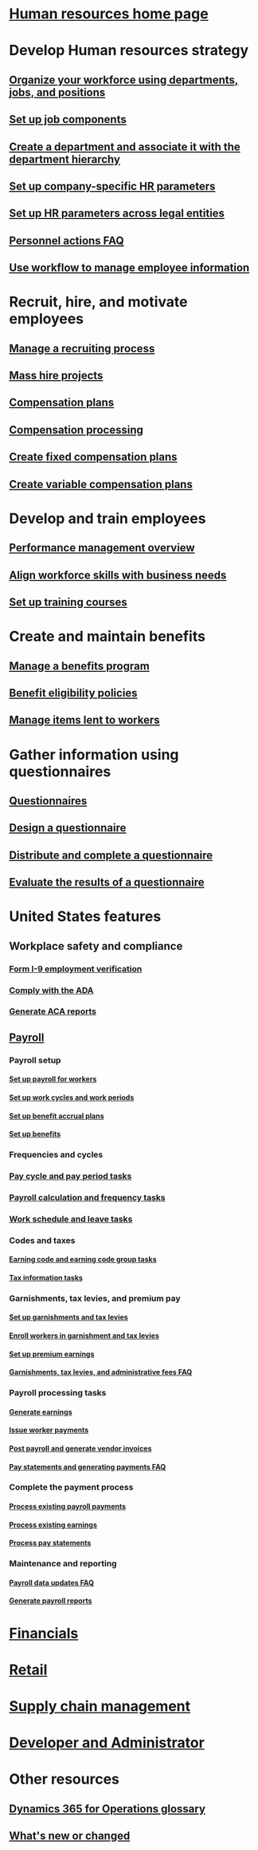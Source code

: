 # [Human resources home page](index.md)
# Develop Human resources strategy
## [Organize your workforce using departments, jobs, and positions](departments-jobs-positions.md)
## [Set up job components](create-job.md)
## [Create a department and associate it with the department hierarchy](create-department-add-department-hierarchy.md)
## [Set up company-specific HR parameters](set-up-company-specific-hr-parameters.md)
## [Set up HR parameters across legal entities](set-up-hr-parameters-across-legal-entities.md)
## [Personnel actions FAQ](personnel-actions-faq.md)
## [Use workflow to manage employee information](workflow-manage-employee-information.md)
# Recruit, hire, and motivate employees
## [Manage a recruiting process](manage-recruiting-process.md)
## [Mass hire projects](mass-hire-projects.md)
## [Compensation plans](compensation-plans.md)
## [Compensation processing](process-compensation.md)
## [Create fixed compensation plans](create-fixed-compensation-plans.md)
## [Create variable compensation plans](create-variable-compensation-plans.md)
# Develop and train employees
## [Performance management overview](performance-management-overview.md)
## [Align workforce skills with business needs](skills.md)
## [Set up training courses](courses.md)
# Create and maintain benefits
## [Manage a benefits program](manage-benefit-program.md)
## [Benefit eligibility policies](benefit-eligibility-policies.md)
## [Manage items lent to workers](loan-items.md)
# Gather information using questionnaires
## [Questionnaires](questionnaires.md)
## [Design a questionnaire](design-questionnaires.md)
## [Distribute and complete a questionnaire](distribute-questionnaires.md)
## [Evaluate the results of a questionnaire](evaluate-questionnaire-results.md)
# United States features
## Workplace safety and compliance
### [Form I-9 employment verification](localizations/noam-usa-form-i-9-verification.md)
### [Comply with the ADA](localizations/noam-usa-comply-ada.md)
### [Generate ACA reports](generate-aca-reports.md)
## [Payroll](localizations/noam-usa-payroll.md)
### Payroll setup
#### [Set up payroll for workers](localizations/noam-usa-worker-position-payroll-tasks.md)
#### [Set up work cycles and work periods](localizations/noam-usa-work-cycle-work-period-tasks.md)
#### [Set up benefit accrual plans ](localizations/noam-usa-benefit-accrual-plan-tasks.md)
#### [Set up benefits](localizations/noam-usa-benefit-set-up-tasks.md)
### Frequencies and cycles
### [Pay cycle and pay period tasks](localizations/noam-usa-pay-cycle-pay-period-tasks-sample.md)
### [Payroll calculation and frequency tasks](localizations/noam-usa-payroll-calculation-frequencies-tasks.md)
### [Work schedule and leave tasks](localizations/noam-usa-work-schedule-leave-tasks.md)
### Codes and taxes
#### [Earning code and earning code group tasks](localizations/noam-usa-earning-code-group-tasks.md)
#### [Tax information tasks](localizations/noam-usa-tax-information-tasks.md)
### Garnishments, tax levies, and premium pay
#### [Set up garnishments and tax levies](localizations/noam-usa-garnishment-tax-levy-set-up-tasks.md)
#### [Enroll workers in garnishment and tax levies](localizations/noam-usa-garnishment-tax-levy-enrollment-tasks.md)
#### [Set up premium earnings ](localizations/noam-usa-premium-earning-setup-tasks.md)
#### [Garnishments, tax levies, and administrative fees FAQ](localizations/noam-usa-garnishment-tax-levy-administrative-fees.md)
### Payroll processing tasks
#### [Generate earnings](localizations/noam-usa-earnings-generation-process.md)
#### [Issue worker payments](localizations/noam-usa-issue-worker-payments.md)
#### [Post payroll and generate vendor invoices](localizations/noam-usa-post-payroll-generate-vendor-invoices.md)
#### [Pay statements and generating payments FAQ](localizations/noam-usa-pay-statements-payment-generation-process.md)
### Complete the payment process
#### [Process existing payroll payments](localizations/noam-usa-existing-payroll-payments.md)
#### [Process existing earnings](localizations/noam-usa-existing-earnings.md)
#### [Process pay statements](localizations/noam-usa-pay-statements.md)
### Maintenance and reporting
#### [Payroll data updates FAQ](localizations/noam-usa-payroll-data-updates.md)
#### [Generate payroll reports](localizations/noam-usa-generate-payroll-reports.md)

# [Financials](/dynamics365/unified-operations/financials/index)

# [Retail](/dynamics365/unified-operations/retail/index)

# [Supply chain management](/dynamics365/unified-operations/supply-chain/index)

# [Developer and Administrator](/dynamics365/unified-operations/dev-itpro/index)

# Other resources
## [Dynamics 365 for Operations glossary](/dynamics365/unified-operations/get-started/glossary?toc=/dynamics365/unified-operations/talent/toc.json)
## [What's new or changed](/dynamics365/unified-operations/dev-itpro/get-started/whats-new-changed?toc=/dynamics365/unified-operations/talent/toc.json)

